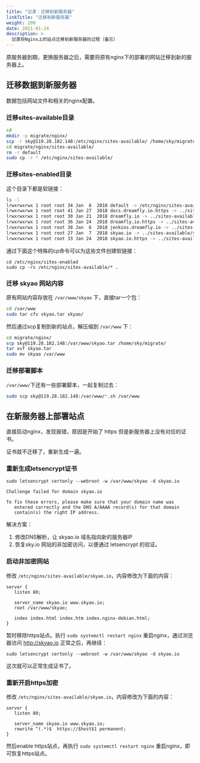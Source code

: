 ```yaml
---
title: "记录：迁移到新服务器"
linkTitle: "迁移到新服务器"
weight: 209
date: 2021-01-24
description: >
  记录将Nginx上的站点迁移到新服务器的过程（备忘）
---
```


原服务器到期，更换服务器之后，需要将原有nginx下的部署的网站迁移到新的服务器上。

## 迁移数据到新服务器

数据包括网站文件和相关的nginx配置。

### 迁移sites-available目录

```bash
cd
mkdir -p migrate/nginx/
scp -r sky@119.28.182.148:/etc/nginx/sites-available/ /home/sky/migrate/nginx/
cd migrate/nginx/sites-available/ 
rm -r default
sudo cp -r * /etc/nginx/sites-available/
```

### 迁移sites-enabled目录

这个目录下都是软链接：

```bash
ls -l
lrwxrwxrwx 1 root root 34 Jan  6  2018 default -> /etc/nginx/sites-available/default
lrwxrwxrwx 1 root root 41 Jan 27  2018 docs.dreamfly.io.https -> ../sites-available/docs.dreamfly.io.https
lrwxrwxrwx 1 root root 30 Jan 21  2018 dreamfly.io -> ../sites-available/dreamfly.io
lrwxrwxrwx 1 root root 36 Jan 24  2018 dreamfly.io.https -> ../sites-available/dreamfly.io.https
lrwxrwxrwx 1 root root 38 Jan  6  2018 jenkins.dreamfly.io -> ../sites-available/jenkins.dreamfly.io
lrwxrwxrwx 1 root root 27 Jan  7  2018 skyao.io -> ../sites-available/skyao.io
lrwxrwxrwx 1 root root 33 Jan 24  2018 skyao.io.https -> ../sites-available/skyao.io.https
```

通过下面这个特殊的cp命令可以为这些文件创建软链接：

```
cd /etc/nginx/sites-enabled
sudo cp -rs /etc/nginx/sites-available/* .
```

### 迁移 skyao 网站内容

原有网站内容存放在 `/var/www/skyao` 下，直接tar一个包：

```bash
cd /var/www
sudo tar cfv skyao.tar skyao/
```

然后通过scp复制到新的站点，解压缩到 `/var/www` 下：

```bash
cd migrate/nginx/
scp sky@119.28.182.148:/var/www/skyao.tar /home/sky/migrate/
tar xvf skyao.tar
sudo mv skyao /var/www
```

### 迁移部署脚本

`/var/www/`下还有一些部署脚本，一起复制过去：

```bash
sudo scp sky@119.28.182.148:/var/www/*.sh /var/www
```

## 在新服务器上部署站点

直接启动nginx，发现报错，原因是开始了 https 但是新服务器上没有对应的证书。

证书就不迁移了，重新生成一遍。

### 重新生成letsencrypt证书

```
sudo letsencrypt certonly --webroot -w /var/www/skyao -d skyao.io

Challenge failed for domain skyao.io

To fix these errors, please make sure that your domain name was
   entered correctly and the DNS A/AAAA record(s) for that domain
   contain(s) the right IP address.
```

解决方案：

1. 修改DNS解析，让 skyao.io 域名指向新的服务器IP
2. 恢复sky.io 网站的非加密访问，以便通过 letsencrypt 的验证。

### 启动非加密网站

修改 `/etc/nginx/sites-available/skyao.io`，内容修改为下面的内容：

```
server {
   listen 80;

   server_name skyao.io www.skyao.io;
   root /var/www/skyao;

   index index.html index.htm index.nginx-debian.html;
}
```

暂时移除https站点。执行 `sudo systemctl restart nginx` 重启nginx，通过浏览器访问 http://skyao.io 正常之后，再继续：

```
sudo letsencrypt certonly --webroot -w /var/www/skyao -d skyao.io
```

这次就可以正常生成证书了。

### 重新开启https加密

修改 `/etc/nginx/sites-available/skyao.io`，内容修改为下面的内容：

```
server {
   listen 80;

   server_name skyao.io www.skyao.io;
   rewrite ^(.*)$  https://$host$1 permanent;
}
```

然后enable https站点，再执行 `sudo systemctl restart nginx` 重启nginx，即可恢复https站点。


